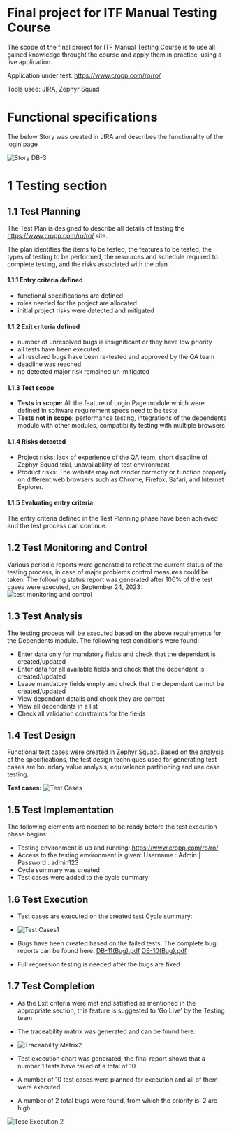 # Final project for ITF Manual Testing Course

The scope of the final project for ITF Manual Testing Course is to use all gained knowledge throught the course and apply them in practice, using a live application. 

Application under test:
https://www.cropp.com/ro/ro/

Tools used: JIRA, Zephyr Squad

# Functional specifications

The below Story was created in JIRA and describes the functionality of the login page

![Story DB-3](https://github.com/brahutz/Proiect-Practic-Testare-Manuala/assets/130207713/e742ebc1-a285-49ea-9c2d-5f25410f0fe2)

# 1 Testing section

## 1.1 Test Planning

The Test Plan is designed to describe all details of testing the https://www.cropp.com/ro/ro/ site.
 

The plan identifies the items to be tested, the features to be tested, the types of testing to be performed, the resources and schedule required to complete testing, and the risks associated with the plan

#### 1.1.1 Entry criteria defined

* functional specifications are defined
* roles needed for the project are allocated
* initial project risks were detected and mitigated

#### 1.1.2 Exit criteria defined

* number of unresolved bugs is insignificant or they have low priority
* all tests have been executed
* all resolved bugs have been re-tested and approved by the QA team
* deadline was reached
* no detected major risk remained un-mitigated

#### 1.1.3 Test scope

* __Tests in scope:__ All the feature of Login Page module which were defined in software requirement specs need to be teste
* __Tests not in scope:__ performance testing, integrations of the dependents module with other modules, compatibility testing with multiple browsers

#### 1.1.4 Risks detected

* Project risks: lack of experience of the QA team, short deadline of Zephyr Squad trial, unavailability of test environment
* Product risks: The website may not render correctly or function properly on different web browsers such as Chrome, Firefox, Safari, and Internet Explorer.

#### 1.1.5 Evaluating entry criteria

The entry criteria defined in the Test Planning phase have been achieved and the test process can continue. 

## 1.2 Test Monitoring and Control

Various periodic reports were generated to reflect the current status of the testing process, in case of major problems control measures could be taken.
The following status report was generated after 100% of the test cases were executed, on September 24, 2023:
![test monitoring and control](https://github.com/brahutz/Proiect-Practic-Testare-Manuala/assets/130207713/2761a4fe-d049-4bcc-a204-92c76e2cacb5)



## 1.3 Test Analysis

The testing process will be executed based on the above requirements for the Dependents module. The following test conditions were found:
 * Enter data only for mandatory fields and check that the dependant is created/updated
 * Enter data for all available fields and check that the dependant is created/updated
 * Leave mandatory fields empty and check that the dependant cannot be created/updated
 * View dependant details and check they are correct
 * View all dependants in a list
 * Check all validation constraints for the fields

## 1.4 Test Design

Functional test cases were created in Zephyr Squad. Based on the analysis of the specifications, the test design techniques used for generating test cases 
are boundary value analysis, equivalence partitioning and use case testing.

**Test cases:**
![Test Cases](https://github.com/brahutz/Proiect-Practic-Testare-Manuala/assets/130207713/56483d16-fa15-49db-b91e-d1f4a1e418ed)

## 1.5 Test Implementation

The following elements are needed to be ready before the test execution phase begins:

* Testing environment is up and running: https://www.cropp.com/ro/ro/
* Access to the testing environment is given: Username : Admin | Password : admin123
* Cycle summary was created 
* Test cases were added to the cycle summary


## 1.6 Test Execution

* Test cases are executed on the created test Cycle summary:
* ![Test Cases1](https://github.com/brahutz/Proiect-Practic-Testare-Manuala/assets/130207713/ac70259d-859d-467c-b87a-6a40b606cec2)

* Bugs have been created based on the failed tests. The complete bug reports can be found here: [DB-11(Bug).pdf](https://github.com/brahutz/Proiect-Practic-Testare-Manuala/files/12708493/DB-11.Bug.pdf)
  [DB-10(Bug).pdf](https://github.com/brahutz/Proiect-Practic-Testare-Manuala/files/12708494/DB-10.Bug.pdf)

* Full regression testing is needed after the bugs are fixed

## 1.7 Test Completion

* As the Exit criteria were met and satisfied as mentioned in the appropriate section, this feature is suggested to ‘Go Live’ by the Testing team
* The traceability matrix was generated and can be found here:
* ![Traceability Matrix2](https://github.com/brahutz/Proiect-Practic-Testare-Manuala/assets/130207713/2f45c051-d461-45d1-aef4-bd99c5994f98)

* Test execution chart was generated, the final report shows that a number 1 tests have failed of a total of 10 
* A number of 10 test cases were planned for execution and all of them were executed
* A number of 2 total bugs were found, from which the priority is: 2 are high

![Tese Execution 2](https://github.com/brahutz/Proiect-Practic-Testare-Manuala/assets/130207713/d0473f30-cb04-461b-8a00-28a563428793)
